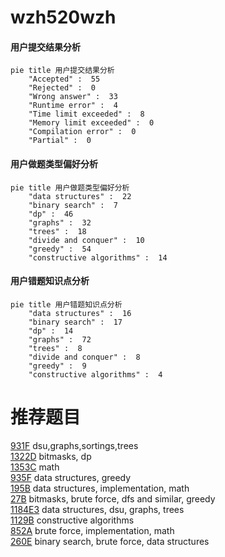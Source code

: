 # wzh520wzh

<!-- tabs:start -->



#### **用户提交结果分析**

```mermaid
pie title 用户提交结果分析
    "Accepted" :  55
    "Rejected" :  0
    "Wrong answer" :  33
    "Runtime error" :  4
    "Time limit exceeded" :  8
    "Memory limit exceeded" :  0
    "Compilation error" :  0
    "Partial" :  0
```

#### **用户做题类型偏好分析**

```mermaid
pie title 用户做题类型偏好分析
    "data structures" :  22
    "binary search" :  7
    "dp" :  46
    "graphs" :  32
    "trees" :  18
    "divide and conquer" :  10
    "greedy" :  54
    "constructive algorithms" :  14
```
#### **用户错题知识点分析**

```mermaid
pie title 用户错题知识点分析
    "data structures" :  16
    "binary search" :  17
    "dp" :  14
    "graphs" :  72
    "trees" :  8
    "divide and conquer" :  8
    "greedy" :  9
    "constructive algorithms" :  4
```



<!-- tabs:end -->
# 推荐题目
[931F](https://codeforces.com/contest/931/problem/F)		dsu,graphs,sortings,trees		  
[1322D](https://codeforces.com/contest/1322/problem/D)		bitmasks,
                        dp		  
[1353C](https://codeforces.com/contest/1353/problem/C)		math		  
[935F](https://codeforces.com/contest/935/problem/F)		data structures,
                        greedy		  
[195B](https://codeforces.com/contest/195/problem/B)		data structures,
                        implementation,
                        math		  
[27B](https://codeforces.com/contest/27/problem/B)		bitmasks,
                        brute force,
                        dfs and similar,
                        greedy		  
[1184E3](https://codeforces.com/contest/1184E/problem/3)		data structures,
                        dsu,
                        graphs,
                        trees		  
[1129B](https://codeforces.com/contest/1129/problem/B)		constructive algorithms		  
[852A](https://codeforces.com/contest/852/problem/A)		brute force,
                        implementation,
                        math		  
[260E](https://codeforces.com/contest/260/problem/E)		binary search,
                        brute force,
                        data structures		  
